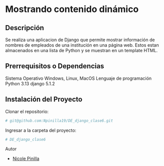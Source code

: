 # Mostrando contenido dinámico

## Descripción
Se realiza una aplicacion de Django que permite mostrar información de nombres de empleados de una institución en una página web. Estos estan almacenados en una lista de Python y se muestran en un template HTML.

## Prerrequisitos o Dependencias

Sistema Operativo Windows, Linux, MacOS
Lenguaje de programación Python 3.13
django 5.1.2

## Instalación del Proyecto

Clonar el repositorio:

```bash
# git@github.com:Npinilla19/DE_django_clase6.git
```

Ingresar a la carpeta del proyecto:

```bash
# DE_django_clase6
```

Autor

- [Nicole Pinilla](https://github.com/Npinilla19)